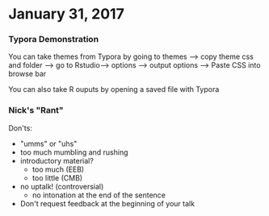 # January 31, 2017

### Typora Demonstration

You can take themes from Typora by going to themes --> copy theme css and folder --> go to Rstudio--> options --> output options --> Paste CSS into browse bar

You can also take R ouputs by opening a saved file with Typora

### Nick's "Rant"

Don'ts:

* "umms" or "uhs" 
* too much mumbling and rushing
* introductory material?
  * too much (EEB)
  * too little (CMB)
* no uptalk! (controversial)
  * no intonation at the end of the sentence 
* Don't request feedback at the beginning of your talk